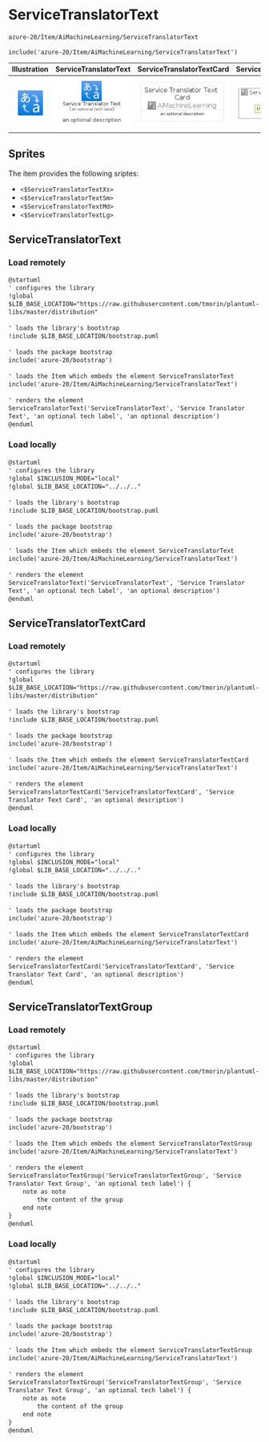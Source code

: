 # ServiceTranslatorText


```text
azure-20/Item/AiMachineLearning/ServiceTranslatorText
```

```text
include('azure-20/Item/AiMachineLearning/ServiceTranslatorText')
```



| Illustration | ServiceTranslatorText | ServiceTranslatorTextCard | ServiceTranslatorTextGroup |
| :---: | :---: | :---: | :---: |
| ![illustration for Illustration](../../../azure-20/Item/AiMachineLearning/ServiceTranslatorText.png) | ![illustration for ServiceTranslatorText](../../../azure-20/Item/AiMachineLearning/ServiceTranslatorText.Local.png) | ![illustration for ServiceTranslatorTextCard](../../../azure-20/Item/AiMachineLearning/ServiceTranslatorTextCard.Local.png) | ![illustration for ServiceTranslatorTextGroup](../../../azure-20/Item/AiMachineLearning/ServiceTranslatorTextGroup.Local.png) |



## Sprites
The item provides the following sriptes:

- `<$ServiceTranslatorTextXs>`
- `<$ServiceTranslatorTextSm>`
- `<$ServiceTranslatorTextMd>`
- `<$ServiceTranslatorTextLg>`





## ServiceTranslatorText

### Load remotely
```plantuml
@startuml
' configures the library
!global $LIB_BASE_LOCATION="https://raw.githubusercontent.com/tmorin/plantuml-libs/master/distribution"

' loads the library's bootstrap
!include $LIB_BASE_LOCATION/bootstrap.puml

' loads the package bootstrap
include('azure-20/bootstrap')

' loads the Item which embeds the element ServiceTranslatorText
include('azure-20/Item/AiMachineLearning/ServiceTranslatorText')

' renders the element
ServiceTranslatorText('ServiceTranslatorText', 'Service Translator Text', 'an optional tech label', 'an optional description')
@enduml
```

### Load locally
```plantuml
@startuml
' configures the library
!global $INCLUSION_MODE="local"
!global $LIB_BASE_LOCATION="../../.."

' loads the library's bootstrap
!include $LIB_BASE_LOCATION/bootstrap.puml

' loads the package bootstrap
include('azure-20/bootstrap')

' loads the Item which embeds the element ServiceTranslatorText
include('azure-20/Item/AiMachineLearning/ServiceTranslatorText')

' renders the element
ServiceTranslatorText('ServiceTranslatorText', 'Service Translator Text', 'an optional tech label', 'an optional description')
@enduml
```

## ServiceTranslatorTextCard

### Load remotely
```plantuml
@startuml
' configures the library
!global $LIB_BASE_LOCATION="https://raw.githubusercontent.com/tmorin/plantuml-libs/master/distribution"

' loads the library's bootstrap
!include $LIB_BASE_LOCATION/bootstrap.puml

' loads the package bootstrap
include('azure-20/bootstrap')

' loads the Item which embeds the element ServiceTranslatorTextCard
include('azure-20/Item/AiMachineLearning/ServiceTranslatorText')

' renders the element
ServiceTranslatorTextCard('ServiceTranslatorTextCard', 'Service Translator Text Card', 'an optional description')
@enduml
```

### Load locally
```plantuml
@startuml
' configures the library
!global $INCLUSION_MODE="local"
!global $LIB_BASE_LOCATION="../../.."

' loads the library's bootstrap
!include $LIB_BASE_LOCATION/bootstrap.puml

' loads the package bootstrap
include('azure-20/bootstrap')

' loads the Item which embeds the element ServiceTranslatorTextCard
include('azure-20/Item/AiMachineLearning/ServiceTranslatorText')

' renders the element
ServiceTranslatorTextCard('ServiceTranslatorTextCard', 'Service Translator Text Card', 'an optional description')
@enduml
```

## ServiceTranslatorTextGroup

### Load remotely
```plantuml
@startuml
' configures the library
!global $LIB_BASE_LOCATION="https://raw.githubusercontent.com/tmorin/plantuml-libs/master/distribution"

' loads the library's bootstrap
!include $LIB_BASE_LOCATION/bootstrap.puml

' loads the package bootstrap
include('azure-20/bootstrap')

' loads the Item which embeds the element ServiceTranslatorTextGroup
include('azure-20/Item/AiMachineLearning/ServiceTranslatorText')

' renders the element
ServiceTranslatorTextGroup('ServiceTranslatorTextGroup', 'Service Translator Text Group', 'an optional tech label') {
    note as note
        the content of the group
    end note
}
@enduml
```

### Load locally
```plantuml
@startuml
' configures the library
!global $INCLUSION_MODE="local"
!global $LIB_BASE_LOCATION="../../.."

' loads the library's bootstrap
!include $LIB_BASE_LOCATION/bootstrap.puml

' loads the package bootstrap
include('azure-20/bootstrap')

' loads the Item which embeds the element ServiceTranslatorTextGroup
include('azure-20/Item/AiMachineLearning/ServiceTranslatorText')

' renders the element
ServiceTranslatorTextGroup('ServiceTranslatorTextGroup', 'Service Translator Text Group', 'an optional tech label') {
    note as note
        the content of the group
    end note
}
@enduml
```


